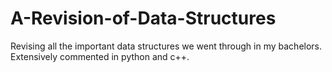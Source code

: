 # A-Revision-of-Data-Structures
Revising all the important data structures we went through in my bachelors. Extensively commented in python and c++.
